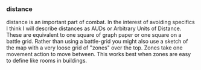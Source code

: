 

### distance
distance is an important part of combat. In the interest of avoiding specifics I think I will describe distances as AUDs or Arbitrary Units of Distance. These are equivalent to one square of graph paper or one square on a battle grid.
Rather than using a battle-grid you might also use a sketch of the map with a very loose grid of "zones" over the top. Zones take one movement action to move between. This works best when zones are easy to define like rooms in buildings.